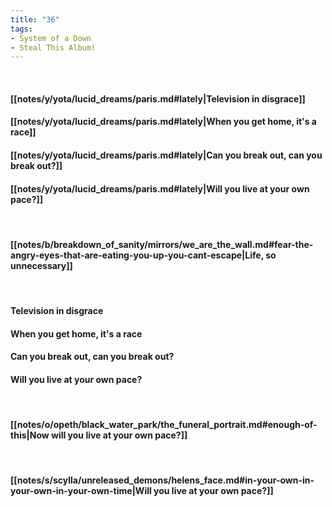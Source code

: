 ```yaml
---
title: "36"
tags:
- System of a Down
- Steal This Album!
---
```

&nbsp;
#### [[notes/y/yota/lucid_dreams/paris.md#lately|Television in disgrace]]
#### [[notes/y/yota/lucid_dreams/paris.md#lately|When you get home, it's a race]]
#### [[notes/y/yota/lucid_dreams/paris.md#lately|Can you break out, can you break out?]]
#### [[notes/y/yota/lucid_dreams/paris.md#lately|Will you live at your own pace?]]
&nbsp;
#### [[notes/b/breakdown_of_sanity/mirrors/we_are_the_wall.md#fear-the-angry-eyes-that-are-eating-you-up-you-cant-escape|Life, so unnecessary]]
&nbsp;
#### Television in disgrace
#### When you get home, it's a race
#### Can you break out, can you break out?
#### Will you live at your own pace?
&nbsp;
#### [[notes/o/opeth/black_water_park/the_funeral_portrait.md#enough-of-this|Now will you live at your own pace?]]
&nbsp;
#### [[notes/s/scylla/unreleased_demons/helens_face.md#in-your-own-in-your-own-in-your-own-time|Will you live at your own pace?]]
